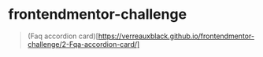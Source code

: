 # frontendmentor-challenge

> (Faq accordion card)[https://verreauxblack.github.io/frontendmentor-challenge/2-Fqa-accordion-card/]
